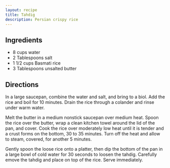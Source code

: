 ```yaml
---
layout: recipe
title: Tahdig
description: Persian crispy rice
---
```


## Ingredients

* 8 cups water
* 2 Tablespoons salt
* 1 1/2 cups Basmati rice
* 3 Tablespoons unsalted butter

## Directions

In a large saucepan, combine the water and salt, and bring to a biol. Add the rice and boil for 10 minutes. Drain the rice through a colander and rinse under warm water.

Melt the butter in a medium nonstick saucepan over medium heat. Spoon the rice over the butter, wrap a clean kitchen towel around the lid of the pan, and cover. Cook the rice over moderately low heat until it is tender and a crust forms on the bottom, 30 to 35 minutes. Turn off the heat and allow to steam, covered, for another 5 minutes.

Gently spoon the loose rice onto a platter, then dip the bottom of the pan in a large bowl of cold water for 30 seconds to loosen the tahdig. Carefully emove the tahdig and place on top of the rice. Serve immediately.
